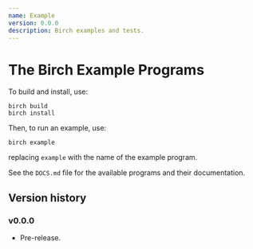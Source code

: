```yaml
---
name: Example
version: 0.0.0
description: Birch examples and tests.
---
```


# The Birch Example Programs

To build and install, use:

    birch build
    birch install

Then, to run an example, use:

    birch example

replacing `example` with the name of the example program.

See the `DOCS.md` file for the available programs and their documentation.


## Version history

### v0.0.0

* Pre-release.
